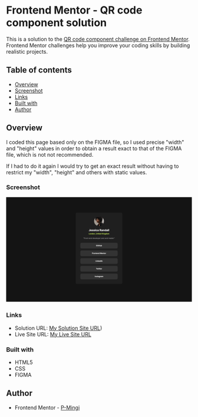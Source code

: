 # Frontend Mentor - QR code component solution

This is a solution to the [QR code component challenge on Frontend Mentor](https://www.frontendmentor.io/challenges/qr-code-component-iux_sIO_H). Frontend Mentor challenges help you improve your coding skills by building realistic projects. 

## Table of contents

- [Overview](#overview)
- [Screenshot](#screenshot)
- [Links](#links)
- [Built with](#built-with)
- [Author](#author)


## Overview

I coded this page based only on the FIGMA file, so I used precise "width" and "height" values ​​in order to obtain a result exact to that of the FIGMA file, which is not not recommended. 

If I had to do it again I would try to get an exact result without having to restrict my "width", "height" and others with static values.

### Screenshot

![](https://github.com/P-Mingi/Social-links-profile/blob/main/assets/images/screenshot.png?raw=true)


### Links

- Solution URL: [My Solution Site URL](https://www.frontendmentor.io/learning-paths/getting-started-on-frontend-mentor-XJhRWRREZd/steps/664b949f20fb35b1b6634bfc/challenge/refactor))
- Live Site URL: [My Live Site URL](https://p-mingi.github.io/Social-links-profile/)


### Built with

- HTML5
- CSS
- FIGMA

## Author

- Frontend Mentor - [P-Mingi](https://www.frontendmentor.io/profile/P-Mingi)
